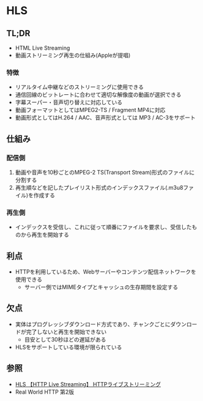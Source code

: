 # HLS
## TL;DR
- HTML Live Streaming
- 動画ストリーミング再生の仕組み(Appleが提唱)

### 特徴
- リアルタイム中継などのストリーミングに使用できる
- 通信回線のビットレートに合わせて適切な解像度の動画が選択できる
- 字幕スーパー・音声切り替えに対応している
- 動画フォーマットとしてはMPEG2-TS / Fragment MP4に対応
- 動画形式としてはH.264 / AAC、音声形式としては MP3 / AC-3をサポート

## 仕組み
### 配信側
1. 動画や音声を10秒ごとのMPEG-2 TS(Transport Stream)形式のファイルに分割する
2. 再生順などを記したプレイリスト形式のインデックスファイル(.m3u8ファイル)を作成する

### 再生側
- インデックスを受信し、これに従って順番にファイルを要求し、受信したものから再生を開始する

## 利点
- HTTPを利用しているため、Webサーバーやコンテンツ配信ネットワークを使用できる
  - サーバー側ではMIMEタイプとキャッシュの生存期間を設定する

## 欠点
- 実体はプログレッシブダウンロード方式であり、チャンクごとにダウンロードが完了しないと再生を開始できない
  - 目安として30秒ほどの遅延がある
- HLSをサポートしている環境が限られている

## 参照
- [ HLS 【HTTP Live Streaming】 HTTPライブストリーミング ](https://e-words.jp/w/HLS.html)
- Real World HTTP 第2版
